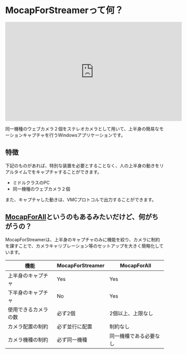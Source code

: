 # MocapForStreamerって何？

<iframe width="560" height="315" src="https://www.youtube.com/embed/PeQOcDB1x8A" title="YouTube video player" frameborder="0" allow="accelerometer; autoplay; clipboard-write; encrypted-media; gyroscope; picture-in-picture" allowfullscreen></iframe>

同一機種のウェブカメラ２個をステレオカメラとして用いて、上半身の簡易なモーションキャプチャを行うWindowsアプリケーションです。

## 特徴

下記のものがあれば、特別な装置を必要とすることなく、人の上半身の動きをリアルタイムでをキャプチャすることができます。

- ミドルクラスのPC
- 同一機種のウェブカメラ２個

また、キャプチャした動きは、VMCプロトコルで出力することができます。

## [MocapForAll](https://akiya-research-institute.github.io/MocapForAll-Manual/)というのもあるみたいだけど、何がちがうの？

MocapForStreamerは、上半身のキャプチャのみに機能を絞り、カメラに制約を課すことで、カメラキャリブレーション等のセットアップを大きく簡略化しています。

| 機能 | MocapForStreamer | MocapForAll |
| ------- | ---------------- | ----------- |
| 上半身のキャプチャ |Yes|Yes|
| 下半身のキャプチャ |No|Yes|
| 使用できるカメラの数|必ず2個|2個以上、上限なし|
| カメラ配置の制約|必ず並行に配置|制約なし|
| カメラ機種の制約|必ず同一機種|同一機種である必要なし|
